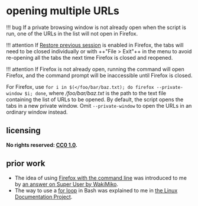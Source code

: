 # opening multiple URLs

!!! bug
    If a private browsing window is not already open when the script is run, one of the URLs in the list will not open in Firefox.

!!! attention
    If [Restore previous session](https://support.mozilla.org/en-US/kb/restore-previous-session) is enabled in Firefox, the tabs will need to be closed individually or with ++"File > Exit"++ in the menu to avoid re-opening all the tabs the next time Firefox is closed and reopened.

!!! attention
    If Firefox is not already open, running the command will open Firefox, and the command prompt will be inaccessible until Firefox is closed.

For Firefox, use `for i in $(</foo/bar/baz.txt); do firefox --private-window $i; done`, where */foo/bar/baz.txt* is the path to the text file containing the list of URLs to be opened. By default, the script opens the tabs in a new private window. Omit `--private-window` to open the URLs in an ordinary window instead.

## licensing
**No rights reserved: [CC0 1.0](https://creativecommons.org/publicdomain/zero/1.0/).**

## prior work
- The idea of using [Firefox with the command line](https://developer.mozilla.org/en-US/docs/Mozilla/Command_Line_Options) was introduced to me by [an answer on Super User by WakiMiko](https://superuser.com/questions/385207/how-to-open-a-list-of-urls-in-firefox-or-seamonkey/385218#385218).
- The way to use a [for loop](https://en.wikipedia.org/wiki/For_loop) in Bash was explained to me in [the Linux Documentation Project](http://tldp.org/HOWTO/Bash-Prog-Intro-HOWTO-7.html).

